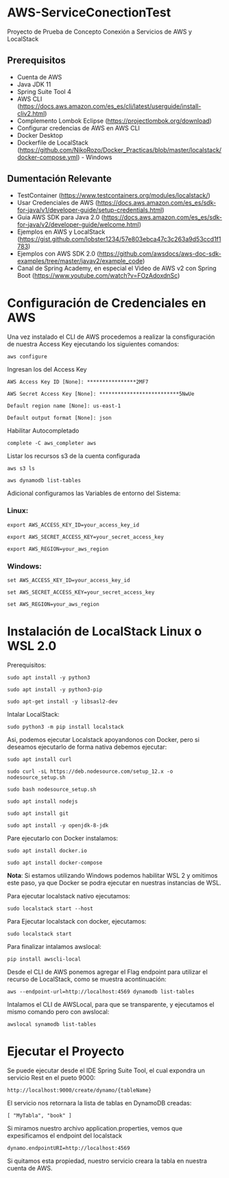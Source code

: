 # AWS-ServiceConectionTest
Proyecto de Prueba de Concepto Conexión a Servicios de AWS y LocalStack

## Prerequisitos
- Cuenta de AWS
- Java JDK 11
- Spring Suite Tool 4
- AWS CLI (https://docs.aws.amazon.com/es_es/cli/latest/userguide/install-cliv2.html)
- Complemento Lombok Eclipse (https://projectlombok.org/download)
- Configurar credencias de AWS en AWS CLI
- Docker Desktop
- Dockerfile de LocalStack (https://github.com/NikoRozo/Docker_Practicas/blob/master/localstack/docker-compose.yml) - Windows

## Dumentación Relevante
- TestContainer (https://www.testcontainers.org/modules/localstack/)
- Usar Credenciales de AWS (https://docs.aws.amazon.com/es_es/sdk-for-java/v1/developer-guide/setup-credentials.html)
- Guia AWS SDK para Java 2.0 (https://docs.aws.amazon.com/es_es/sdk-for-java/v2/developer-guide/welcome.html)
- Ejemplos en AWS y LocalStack (https://gist.github.com/lobster1234/57e803ebca47c3c263a9d53ccd1f1783)
- Ejemplos con AWS SDK 2.0 (https://github.com/awsdocs/aws-doc-sdk-examples/tree/master/javav2/example_code)
- Canal de Spring Academy, en especial el Video de AWS v2 con Spring Boot (https://www.youtube.com/watch?v=FOzAdoxdnSc)

# Configuración de Credenciales en AWS
Una vez instalado el CLI de AWS procedemos a realizar la consfiguración de nuestra Access Key ejecutando los siguientes comandos:

`aws configure`

Ingresan los del Access Key

`AWS Access Key ID [None]: ****************2MF7`

`AWS Secret Access Key [None]: **************************5NwUe`

`Default region name [None]: us-east-1`

`Default output format [None]: json`

Habilitar Autocompletado

`complete -C aws_completer aws`

Listar los recursos s3 de la cuenta configurada

`aws s3 ls`

`aws dynamodb list-tables`

Adicional configuramos las Variables de entorno del Sistema:

### Linux:

`export AWS_ACCESS_KEY_ID=your_access_key_id`

`export AWS_SECRET_ACCESS_KEY=your_secret_access_key`

`export AWS_REGION=your_aws_region`

### Windows:

`set AWS_ACCESS_KEY_ID=your_access_key_id`

`set AWS_SECRET_ACCESS_KEY=your_secret_access_key`

`set AWS_REGION=your_aws_region`

# Instalación de LocalStack Linux o WSL 2.0

Prerequisitos:

`sudo apt install -y python3`

`sudo apt install -y python3-pip`

`sudo apt-get install -y libsasl2-dev`

Intalar LocalStack:

`sudo python3 -m pip install localstack`

Asi, podemos ejecutar Localstack apoyandonos con Docker, pero si deseamos ejecutarlo de forma nativa debemos ejecutar:

`sudo apt install curl`

`sudo curl -sL https://deb.nodesource.com/setup_12.x -o nodesource_setup.sh`

`sudo bash nodesource_setup.sh`

`sudo apt install nodejs`

`sudo apt install git`

`sudo apt install -y openjdk-8-jdk`

Pare ejecutarlo con Docker instalamos:

`sudo apt install docker.io`

`sudo apt install docker-compose`

**Nota**: Si estamos utilizando Windows podemos habilitar WSL 2 y omitimos este paso, ya que Docker se podra ejecutar en nuestras instancias de WSL.

Para ejecutar localstack nativo ejecutamos:

`sudo localstack start --host`

Para Ejecutar localstack con docker, ejecutamos:

`sudo localstack start`

Para finalizar intalamos awslocal:

`pip install awscli-local`

Desde el CLI de AWS ponemos agregar el Flag endpoint para utilizar el recurso de LocalStack, como se muestra acontinuación:

`aws --endpoint-url=http://localhost:4569 dynamodb list-tables`

Intalamos el CLI de AWSLocal, para que se transparente, y ejecutamos el mismo comando pero con awslocal:

`awslocal synamodb list-tables`

# Ejecutar el Proyecto

Se puede ejecutar desde el IDE Spring Suite Tool, el cual expondra un servicio Rest en el pueto 9000:

`http://localhost:9000/create/dynamo/{tableName}`

El servicio nos retornara la lista de tablas en DynamoDB creadas:

`
[
  "MyTabla",
  "book"
]
`

Si miramos nuestro archivo application.properties, vemos que expesificamos el endpoint del localstack

`dynamo.endpointURI=http://localhost:4569`

Si quitamos esta propiedad, nuestro servicio creara la tabla en nuestra cuenta de AWS.